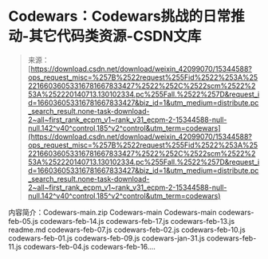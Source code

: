 <!--yml
category: codewars
date: 2022-08-13 11:32:13
-->

# Codewars：Codewars挑战的日常推动-其它代码类资源-CSDN文库

> 来源：[https://download.csdn.net/download/weixin_42099070/15344588?ops_request_misc=%257B%2522request%255Fid%2522%253A%2522166036053316781667833427%2522%252C%2522scm%2522%253A%252220140713.130102334.pc%255Fall.%2522%257D&request_id=166036053316781667833427&biz_id=1&utm_medium=distribute.pc_search_result.none-task-download-2~all~first_rank_ecpm_v1~rank_v31_ecpm-2-15344588-null-null.142^v40^control,185^v2^control&utm_term=codewars](https://download.csdn.net/download/weixin_42099070/15344588?ops_request_misc=%257B%2522request%255Fid%2522%253A%2522166036053316781667833427%2522%252C%2522scm%2522%253A%252220140713.130102334.pc%255Fall.%2522%257D&request_id=166036053316781667833427&biz_id=1&utm_medium=distribute.pc_search_result.none-task-download-2~all~first_rank_ecpm_v1~rank_v31_ecpm-2-15344588-null-null.142^v40^control,185^v2^control&utm_term=codewars)

内容简介：Codewars-main.zip Codewars-main Codewars-main codewars-feb-05.js codewars-feb-14.js codewars-feb-17.js codewars-feb-13.js readme.md codewars-feb-07.js codewars-feb-02.js codewars-feb-10.js codewars-feb-01.js codewars-feb-09.js codewars-jan-31.js codewars-feb-11.js codewars-feb-04.js codewars-feb-16....